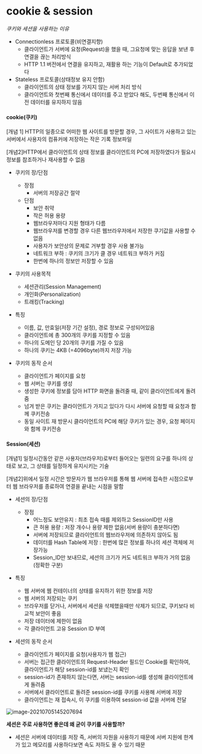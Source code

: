 # cookie & session

*쿠키와 세션을 사용하는 이유*

- Connectionless 프로토콜(비연결지향)
  - 클라이언트가 서버에 요청(Request)을 했을 때, 그요청에 맞는 응답을 보낸 후 연결을 끊는 처리방식
  - HTTP 1.1 버전에서 연결을 유지하고, 재활용 하는 기능이 Default로 추가되었다
- Stateless 프로토콜(상태정보 유지 안함)
  - 클라이언트의 상태 정보를 가지지 않는 서버 처리 방식
  - 클라이언트와 첫번째 통신에서 데이터를 주고 받았다 해도, 두번째 통신에서 이전 데이터를 유지하지 않음

#### **cookie(쿠키)**



[개념 1] HTTP의 일종으로 어떠한 웹 사이트를 방문할 경우, 그 사이트가 사용하고 있는 서버에서 사용자의 컴퓨커에 저장하는 작은 기록 정보파일

[개념2]HTTP에서 클라이언트의 상태 정보를 클라이언트의 PC에 저장하였다가 필요시 정보를 참조하거나 재사용할 수 없음

- 쿠키의 장/단점
  - 장점
    - 서버의 저장공간 절약
  - 단점
    - 보안 취약 
    - 작은 허용 용량 
    - 웹브라우저마다 지원 형태가 다름
    - 웹브라우저를 변경할 경우 다른 웹브라우저에서 저장한 쿠기값을 사용할 수 없음
    - 사용자가 보안상의 문제로 거부할 경우 사용 불가능
    - 네트워크 부하 : 쿠키의 크기가 클 경우 네트워크 부하가 커짐
    - 한번에 하나의 정보만 저장할 수 있음


- 쿠키의 사용목적
  - 세션관리(Session Management) 
  - 개인화(Personalization)
  - 트래킹(Tracking)

- 특징
  - 이름, 값, 만효일(저장 기간 설정), 경로 정보로 구성되어있음
  - 클라이언트에 총 300개의 쿠키를 지정할 수 있음
  - 하나의 도메인 당 20개의 쿠키를 가질 수 있음
  - 하나의 쿠키는 4KB (=4096byte)까지 저장 가능

- 쿠키의 동작 순서
  - 클라이언트가 페이지를 요청
  - 웹 서버는 쿠키를 생성
  - 생성한 쿠키에 정보를 담아 HTTP 화면을 돌려줄 때, 같이 클라이언트에게 돌려줌
  - 넘겨 받은 쿠키는 클라이언트가 가지고 있다가 다시 서버에 요청할 때 요청과 함께 쿠키전송
  - 동일 사이트 재 방문시 클라이언트의 PC에 해당 쿠키가 있는 경우, 요청 페이지와 함께 쿠키전송

#### **Session(세션)**

[개념1] 일정시간동안 같은 사용자(브라우저)로부터 들어오는 일련의 요구를 하나의 상태로 보고, 그 상태를 일정하게 유지시키는 기술

[개념2]위에서 일정 시간은 방문자가 웹 브라우저를 통해 웹 서버에 접속한 시점으로부터 웹 브라우저를 종료하여 연결을 끝내는 시점을 말함

- 세션의 장/단점
  - 장점
    - 어느정도 보안유지 : 최초 접속 때를 제외하고 SessionID만 사용
    - 큰 허용 용량 : 저장 개수나 용량 제한 없음(서버 용량이 충분하다면)
    - 서버에 저장되므로 클라이언트의 웹브라우저에 의존하지 않아도 됨
    - 데이터를 Hash Table에 저장 : 한번에 많은 정보를 하나의 세션 객체에 저장가능
    - Session_ID만 보내므로, 세션의 크기가 커도 네트워크 부하가 거의 없음 (정확한 구분)

- 특징
  - 웹 서버에 웹 컨테이너의 상태를 유지하기 위한 정보를 저장
  - 웹 서버의 저장되는 쿠키
  - 브라우저를 닫거나, 서버에서 세션을 삭제했을때만 삭제가 되므로, 쿠키보다 비교적 보안이 좋음
  - 저장 데이터에 제한이 없음
  - 각 클라이언트 고유 Session ID 부여
- 세션의 동작 순서
  - 클라이언트가 페이지를 요청(사용자가 웹 접근)
  - 서버는 접근한 클라이언트의 Request-Header 필드인 Cookie를 확인하여, 클라이언트가 해당 session-id를 보냈는지 확인
  - session-id가 존재하지 않는다면, 서버는 session-id를 생성해 클라이언트에게 돌려줌
  - 서버에서 클라이언트로 돌려준 session-id를 쿠키를 사용해 서버에 저장
  - 클라이언트는 재 접속시, 이 쿠키를 이용하여 session-id 값을 서버에 전달

![image-20210705145207694](C:\Users\user\AppData\Roaming\Typora\typora-user-images\image-20210705145207694.png)

**세션은 주로 사용하면 좋은데 왜 굳이 쿠키를 사용할까?**

- 세션은 서버에 데이터를 저장 즉, 서버의 자원을 사용하기 때문에 서버 지원에 한계가 있고 메모리를 사용하다보면 속도 저하도 올 수 있기 때문

  
